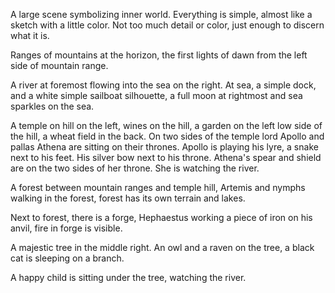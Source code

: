 A large scene symbolizing inner world. Everything is simple, almost like a sketch with a little color. Not too much detail or color, just enough to discern what it is.  

Ranges of mountains at the horizon, the first lights of dawn from the left side of mountain range.

A river at foremost flowing into the sea on the right. At sea, a simple dock, and a white simple sailboat silhouette, a full moon at rightmost and sea sparkles on the sea.

A temple on hill on the left, wines on the hill, a garden on the left low side of the hill, a wheat field in the back. On two sides of the temple lord Apollo and pallas Athena are sitting on their thrones. Apollo is playing his lyre, a snake next to his feet. His silver bow next to his throne. Athena's spear and shield are on the two sides of her throne. She is watching the river.

A forest between mountain ranges and temple hill, Artemis and nymphs walking in the forest, forest has its own terrain and lakes.

Next to forest, there is a forge, Hephaestus working a piece of iron on his anvil, fire in forge is visible.

A majestic tree in the middle right. An owl and a raven on the tree, a black cat is sleeping on a branch.

A happy child is sitting under the tree, watching the river.